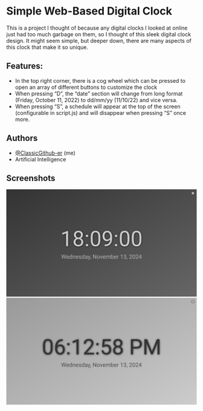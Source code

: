 # Simple Web-Based Digital Clock

This is a project I thought of because any digital clocks I looked at online just had too much garbage on them, so I thought of this sleek digital clock design. It might seem simple, but deeper down, there are many aspects of this clock that make it so unique.

## Features:

- In the top right corner, there is a cog wheel which can be pressed to open an array of different buttons to customize the clock
- When pressing “D”, the “date” section will change from long format (Friday, October 11, 2022) to dd/mm/yy (11/10/22) and vice versa.
- When pressing “S”, a schedule will appear at the top of the screen (configurable in script.js) and will disappear when pressing “S” once more.

## Authors

- [@ClassicGithub-er](https://www.github.com/ClassicGithub-er) (me)
- Artificial Intelligence

## Screenshots

![Exaple Image](https://github.com/ClassicGithub-er/Digital_Clock/blob/main/Example.png)
![Exaple Image 0](https://github.com/ClassicGithub-er/Digital_Clock/blob/main/Example0.png)
